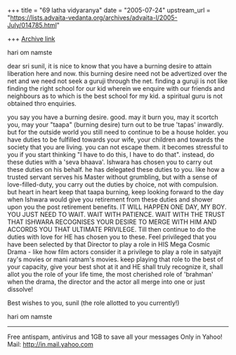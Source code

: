 +++
title = "69 latha vidyaranya"
date = "2005-07-24"
upstream_url = "https://lists.advaita-vedanta.org/archives/advaita-l/2005-July/014785.html"

+++
[Archive link](https://lists.advaita-vedanta.org/archives/advaita-l/2005-July/014785.html)

hari om
namste

dear sri sunil, 
it is nice to know that you have a burning desire to attain liberation here and now. this burning desire need not be advertized over the net and we need not seek a guruji through the net. finding a guruji is not like finding the right school for our kid wherein we enquire with our friends and neighbours as to which is the best school for my kid. a spiritual guru is not obtained thro enquiries. 

you say you have a burning desire. good. may it burn you, may it scortch you, may your "taapa" (burning desire) turn out to be true 'tapas' inwardly. but for the outside world you still need to continue to be a house holder. you have duties to be fulfilled towards your wife, your children and towards the society that you are living. you can not escape them. it becomes stressful to you if you start thinking "I have to do this, I have to do that". instead, do these duties with a 'seva bhaava'. Ishwara has chosen you to carry out these duties on his behalf. he has delegated these duties to you. like how a trusted servant serves his Master without grumbling, but with a sense of love-filled-duty, you carry out the duties by choice, not with compulsion. but heart in heart keep that taapa burning, keep looking forward to the day when Ishwara would give you retirement from these duties and shower upon you the post retirement benefits. IT WILL HAPPEN ONE DAY, MY BOY.  YOU JUST NEED TO WAIT.
 WAIT WITH PATIENCE. WAIT WITH THE TRUST THAT ISHWARA RECOGNISES YOUR DESIRE TO MERGE WITH HIM AND ACCORDS YOU THAT ULTIMATE PRIVILEGE. Till then continue to do the duties with love for HE has chosen you to these. Feel privileged that you have been selected by that Director to play a role in HIS Mega Cosmic Drama - like how film actors consider it a privilege to play a role in satyajit ray's movies or mani ratnam's movies. keep playing that role to the best of your capacity, give your best shot at it and HE shall truly recognize it, shall allot you the role of your life time, the most cherished role of 'brahman' when the drama, the director and the actor all merge into one or just dissolve!

Best wishes to you, sunil (the role allotted to you currently!)

hari om
namste  





---------------------------------
 Free antispam, antivirus and 1GB to save all your messages
 Only in Yahoo! Mail: http://in.mail.yahoo.com

